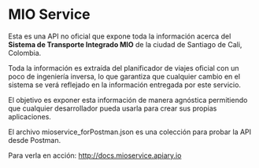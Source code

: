 # MIO Service

Esta es una API no oficial que expone toda la información acerca del **Sistema de Transporte Integrado MIO** de la 
ciudad de Santiago de Cali, Colombia.

Toda la información es extraída del planificador de viajes oficial con un 
poco de ingeniería inversa, lo que garantiza que cualquier cambio en el sistema se verá reflejado en la información 
entregada por este servicio.

El objetivo es exponer esta información de manera agnóstica permitiendo que cualquier 
desarrollador pueda usarla para crear sus propias aplicaciones.

El archivo mioservice_forPostman.json es una colección para probar la API desde Postman.

Para verla en acción:
http://docs.mioservice.apiary.io
